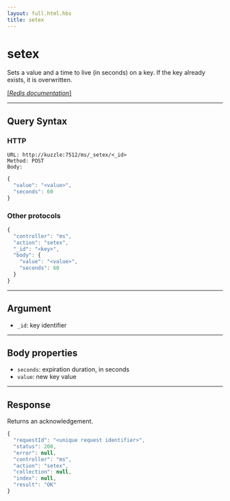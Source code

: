 ```yaml
---
layout: full.html.hbs
title: setex
---
```


# setex

<SinceBadge version="1.0.0" />

Sets a value and a time to live (in seconds) on a key. If the key already exists, it is overwritten.

[[_Redis documentation_]](https://redis.io/commands/setex)

---

## Query Syntax

### HTTP

```http
URL: http://kuzzle:7512/ms/_setex/<_id>
Method: POST
Body:
```

```js
{
  "value": "<value>",
  "seconds": 60
}
```

### Other protocols

```js
{
  "controller": "ms",
  "action": "setex",
  "_id": "<key>",
  "body": {
    "value": "<value>",
    "seconds": 60
  }
}
```

---

## Argument

- `_id`: key identifier

---

## Body properties

- `seconds`: expiration duration, in seconds
- `value`: new key value

---

## Response

Returns an acknowledgement.

```javascript
{
  "requestId": "<unique request identifier>",
  "status": 200,
  "error": null,
  "controller": "ms",
  "action": "setex",
  "collection": null,
  "index": null,
  "result": "OK"
}
```
